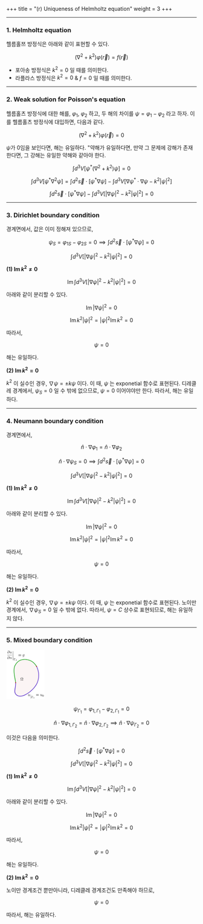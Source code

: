 +++
title = "(r) Uniqueness of Helmholtz equation"
weight = 3
+++

---

### 1. Helmholtz equation

헬름홀쯔 방정식은 아래와 같이 표현할 수 있다.

$$
\left(\nabla^2+k^2\right)\varphi\left(\vec{r}\right)=f\left(\vec{r}\right)
$$

- 포아송 방정식은 $k^2=0$ 일 때를 의미한다.
- 라플라스 방정식은 $k^2=0$ & $f=0$ 일 때를 의미한다.

---

### 2. Weak solution for Poisson's equation

헬름홀츠 방정식에 대한 해를, $\varphi_1$, $\varphi_2$ 하고, 두 해의 차이를 $\psi=\varphi_1-\varphi_2$ 라고 하자. 이를 헬름홀츠 방정식에 대입하면, 다음과 같다.

$$
\left(\nabla^2+k^2\right)\varphi\left(\vec{r}\right)=0
$$

$\psi$가 0임을 보인다면, 해는 유일하다. "약해가 유일하다면, 만약 그 문제에 강해가 존재한다면, 그 강해는 유일한 약해와 같아야 한다.

$$
\int d^3V \left\lbrack\psi^\ast\left(\nabla^2+k^2\right)\psi\right\rbrack=0
$$

$$
\int d^3V \left\lbrack\psi^\ast\nabla^2\psi\right\rbrack=\int d^2\vec{s}\cdot\left\lbrack \psi^\ast\nabla\psi\right\rbrack-\int d^3V\left\lbrack \nabla\psi^\ast\cdot\nabla\psi-k^2\left|\psi\right|^2\right\rbrack
$$

$$
\int d^2\vec{s}\cdot\left\lbrack \psi^\ast\nabla\psi\right\rbrack-\int d^3V \left\lbrack\left|\nabla\psi\right|^2-k^2\left|\psi\right|^2\right\rbrack=0
$$

---

### 3. Dirichlet boundary condition

경계면에서, 값은 이미 정해져 있으므로,

$$
\psi_S=\varphi_{1S}-\varphi_{2S}=0\implies\int d^2\vec{s}\cdot\left\lbrack \psi^\ast\nabla\psi\right\rbrack=0
$$

$$
\int d^3V \left\lbrack\left|\nabla\psi\right|^2-k^2\left|\psi\right|^2\right\rbrack=0
$$

**(1) $\operatorname{Im}k^2\ne0$**

$$
\operatorname{Im}\int d^3V \left\lbrack\left|\nabla\psi\right|^2-k^2\left|\psi\right|^2\right\rbrack=0
$$

아래와 같이 분리할 수 있다.

$$
\operatorname{Im} \left|\nabla\psi\right|^2=0
$$

$$
\operatorname{Im} k^2\left|\psi\right|^2=\left|\psi\right|^2\operatorname{Im} k^2=0
$$

따라서,

$$
\psi=0
$$

해는 유일하다.

**(2) $\operatorname{Im}k^2=0$**

$k^2$ 이 실수인 경우, $\nabla\psi=\pm k\psi$ 이다. 이 때, $\psi$ 는 exponetial 함수로 표현된다. 디레클레 경계에서, $\psi_S=0$ 일 수 밖에 없으므로, $\psi=0$ 이어야야만 한다. 따라서, 해는 유일하다.

---

### 4. Neumann boundary condition

경계면에서,

$$
\hat{n}\cdot\nabla\varphi_1=\hat{n}\cdot\nabla\varphi_2
$$

$$
\hat{n}\cdot\nabla\psi_S=0\implies\int d^2\vec{s}\cdot\left\lbrack \psi^\ast\nabla\psi\right\rbrack=0
$$

$$
\int d^3V \left\lbrack\left|\nabla\psi\right|^2-k^2\left|\psi\right|^2\right\rbrack=0
$$

**(1) $\operatorname{Im}k^2\ne0$**

$$
\operatorname{Im}\int d^3V \left\lbrack\left|\nabla\psi\right|^2-k^2\left|\psi\right|^2\right\rbrack=0
$$

아래와 같이 분리할 수 있다.

$$
\operatorname{Im} \left|\nabla\psi\right|^2=0
$$

$$
\operatorname{Im} k^2\left|\psi\right|^2=\left|\psi\right|^2\operatorname{Im} k^2=0
$$

따라서,

$$
\psi=0
$$

해는 유일하다.

**(2) $\operatorname{Im}k^2=0$**

$k^2$ 이 실수인 경우, $\nabla\psi=\pm k\psi$ 이다. 이 때, $\psi$ 는 exponetial 함수로 표현된다. 노이만 경계에서, $\nabla\psi_S=0$ 일 수 밖에 없다. 따라서, $\psi=C$ 상수로 표현되므로, 해는 유일하지 않다.

---

### 5. Mixed boundary condition

<img src="image1.png" width="20%" height="auto">

$$
\psi_{\Gamma_1}=\varphi_{1,\Gamma_1}-\varphi_{2,\Gamma_1}=0
$$

$$
\hat{n}\cdot\nabla\varphi_{1,\Gamma_2}=\hat{n}\cdot\nabla\varphi_{2,\Gamma_2}\implies\hat{n}\cdot\nabla\psi_{\Gamma_2}=0
$$

이것은 다음을 의미한다.

$$
\int d^2\vec{s}\cdot\left\lbrack \psi^\ast\nabla\psi\right\rbrack=0
$$

$$
\int d^3V \left\lbrack\left|\nabla\psi\right|^2-k^2\left|\psi\right|^2\right\rbrack=0
$$

**(1) $\operatorname{Im}k^2\ne0$**

$$
\operatorname{Im}\int d^3V \left\lbrack\left|\nabla\psi\right|^2-k^2\left|\psi\right|^2\right\rbrack=0
$$

아래와 같이 분리할 수 있다.

$$
\operatorname{Im} \left|\nabla\psi\right|^2=0
$$

$$
\operatorname{Im} k^2\left|\psi\right|^2=\left|\psi\right|^2\operatorname{Im} k^2=0
$$

따라서,

$$
\psi=0
$$

해는 유일하다.

**(2) $\operatorname{Im}k^2=0$**

노이만 경계조건 뿐만아니라, 디레클레 경계조건도 만족해야 하므로,

$$
\psi=0
$$

따라서, 해는 유일하다.
